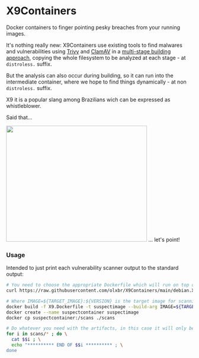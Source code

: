 # X9Containers
Docker containers to finger pointing pesky breaches from your running images.

It's nothing really new: X9Containers use existing tools to find malwares and vulnerabilities using [Trivy](https://github.com/aquasecurity/trivy) and [ClamAV](https://github.com/Cisco-Talos/clamav) in a [multi-stage building approach](https://docs.docker.com/develop/develop-images/multistage-build/), copying the whole filesystem to be analyzed at each stage - at `distroless.` suffix.

But the analysis can also occur during building, so it can run into the intermediate container, where we hope to find things dynamically - at non `distroless.` suffix.

X9 it is a popular slang among Brazilians wich can be expressed as whistleblower.

Said that...

<img src="./point.png" width="380" height="313"> ... let's point!

### Usage

Intended to just print each vulnerability scanner output to the standard output:

```sh
# You need to choose the appropriate Dockerfile which will run on top of the target image container
curl https://raw.githubusercontent.com/olxbr/X9Containers/main/debian.X9.Dockerfile --output X9.Dockerfile

# Where IMAGE=${TARGET_IMAGE}:${VERSION} is the target image for scanning
docker build -f X9.Dockerfile -t suspectimage --build-arg IMAGE=${TARGET_IMAGE}:${VERSION} --quiet .
docker create --name suspectcontainer suspectimage
docker cp suspectcontainer:/scans ./scans

# Do whatever you need with the artifacts, in this case it will only be printed
for i in scans/* ; do \
  cat $$i ; \
  echo "********** END OF $$i ********** ; \
done
```
